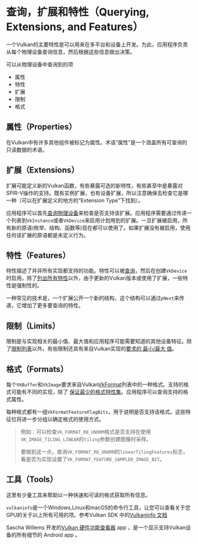 # 查询，扩展和特性（Querying, Extensions, and Features）
一个Vulkan的主要特性是可以用来在多平台和设备上开发。为此，应用程序负责从每个物理设备查询信息，然后根据这些信息做出决策。

可以从物理设备中查询到的项
- 属性
- 特性
- 扩展
- 限制
- 格式

## 属性（Properties）
在Vulkan中有许多其他组件被标记为属性。术语“属性”是一个涵盖所有可查询的只读数据的术语。

## 扩展（Extensions）
扩展可能定义新的Vulkan函数，有些暴露可选的新特性，有些甚至中是暴露对SPIR-V操作的支持。既有实例扩展，也有设备扩展，所以注意确保去检查它是哪一种（可以在扩展定义的地方的“Extension Type”下找到）。

应用程序可以首先[查询物理设备](https://www.khronos.org/registry/vulkan/specs/1.1/html/vkspec.html#extendingvulkan-extensions)来检查是否支持该扩展。应用程序需要通过传递一个列表到`VkInstance`或者`VkDevice`来启用计划用到的扩展。一旦扩展被启用，所有新的原语(枚举、结构、函数等)现在都可以使用了。如果扩展没有被启用，使用任何该扩展的原语都是未定义行为。

## 特性（Features）
特性描述了并非所有实现都支持的功能。特性可以被[查询](https://www.khronos.org/registry/vulkan/specs/1.1/html/vkspec.html#vkGetPhysicalDeviceFeatures)，然后在创建`VkDevice`时启用。除了[列出所有特性](https://www.khronos.org/registry/vulkan/specs/1.1/html/vkspec.html#features)以外，由于更新的Vulkan版本或使用了扩展，一些特性是强制性的。

一种常见的技术是，一个扩展公开一个新的结构，这个结构可以通过`pNext`来传递，它增加了更多要查询的特性。

## 限制（Limits）
限制是与实现相关的最小值、最大值和应用程序可能需要知道的其他设备特征。除了[限制列表](https://www.khronos.org/registry/vulkan/specs/1.1/html/vkspec.html#limits)以外，有些限制还具有来自Vulkan实现的[要求的 最小/最大 值](https://www.khronos.org/registry/vulkan/specs/1.1/html/vkspec.html#limits-minmax)。

## 格式（Formats）
每个`VkBuffer`和`VkImage`要求来自Vulkan[VkFormat](https://www.khronos.org/registry/vulkan/specs/1.1/html/vkspec.html#formats-definition)列表中的一种格式。支持的格式可能有不同的实现，除了 [保证最少的格式特性集](https://www.khronos.org/registry/vulkan/specs/1.1/html/vkspec.html#features-required-format-support)。应用程序可以查询支持的格式属性。

每种格式都有一组`VkFormatFeatureFlagBits`，用于说明是否支持该格式。这些特征位将进一步分组以确定格式的使用方式。

> 例如：可以检查`VK_FORMAT_R8_UNORM`格式是否支持在使用`VK_IMAGE_TILING_LINEAR`的`tiling`参数创建图像时采样。
>
> 要做到这一点，查询`VK_FORMAT_R8_UNORM`的`linearTilingFeatures`标志，看是否为实现设置了`VK_FORMAT_FEATURE_SAMPLED_IMAGE_BIT`。

## 工具（Tools）
这里有少量工具来帮助以一种快速和可读的格式获取所有信息。

`vulkaninfo`是一个Windows,Linux和macOS的命令行工具，让您可以查看关于您GPU的关于以上所有可用的项。参考Vulkan SDK 中的[Vulkaninfo 文档](https://vulkan.lunarg.com/doc/sdk/latest/windows/vulkaninfo.html)

Sascha Willems 开发的[Vulkan 硬件功能查看器](https://play.google.com/store/apps/details?id=de.saschawillems.vulkancapsviewer&hl=en_US) app ，是一个显示支持Vulkan设备的所有细节的 Android app 。
